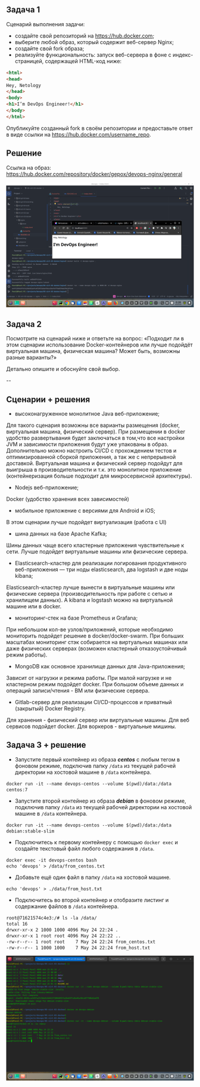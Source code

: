 ## Задача 1

Сценарий выполнения задачи:

- создайте свой репозиторий на https://hub.docker.com;
- выберите любой образ, который содержит веб-сервер Nginx;
- создайте свой fork образа;
- реализуйте функциональность:
запуск веб-сервера в фоне с индекс-страницей, содержащей HTML-код ниже:
```html
<html>
<head>
Hey, Netology
</head>
<body>
<h1>I’m DevOps Engineer!</h1>
</body>
</html>
```

Опубликуйте созданный fork в своём репозитории и предоставьте ответ в виде ссылки на https://hub.docker.com/username_repo.

## Решение

Сcылка на образ:
https://hub.docker.com/repository/docker/gepox/devops-nginx/general

![devops_05_03_1](img/devops_05_03_1.png)

## Задача 2

Посмотрите на сценарий ниже и ответьте на вопрос:
«Подходит ли в этом сценарии использование Docker-контейнеров или лучше подойдёт виртуальная машина, физическая машина? Может быть, возможны разные варианты?»

Детально опишите и обоснуйте свой выбор.

--

## Сценарии + решения

- высоконагруженное монолитное Java веб-приложение;

Для такого сценария возможны все варианты размещения (docker, виртуальная машина, физический сервер).
При размещении в docker удобство развертывания будет заключаться в том,что все настройки JVM и зависимости приложения будут уже упакованы в образ.
Дополнительно можно настроить CI/CD c прохождением тестов и оптимизированной сборкой приложения, а так же с непрерывной доставкой.
Виртуальная машина и физический сервер подойдут для выигрыша в производительности и т.к. это монолитное приложение (контейнеризация больше подходит для микросервисной архитектуры).

- Nodejs веб-приложение;

Docker (удобство хранения всех зависимостей)

- мобильное приложение c версиями для Android и iOS;

В этом сценарии лучше подойдет виртуализация (работа с UI)

- шина данных на базе Apache Kafka;

Шины данных чаще всего кластерные приложения чувствительные к сети. Лучше подойдет виртуальные машины или физические сервера.

- Elasticsearch-кластер для реализации логирования продуктивного веб-приложения — три ноды elasticsearch, два logstash и две ноды kibana;

Elasticsearch-кластер лучше вынести в виртуальные машины или физические сервера (производительность при работе с сетью и хранилищем данных).
А kibana и logstash можно на виртуальной машине или в docker.

- мониторинг-стек на базе Prometheus и Grafana;

При небольшом кол-ве узлов/приложений, которые необходимо мониторить подойдет решение в docker/docker-swarm.
При больших масштабах мониторинг стэк собирается на виртуальных машинах или даже физических серверах (возможен кластерный отказоустойчивый режим работы).

- MongoDB как основное хранилище данных для Java-приложения;

Зависит от нагрузки и режима работы. При малой нагрузке и не кластерном режим подойдет docker.
При большом объеме данных и операций записи/чтения - ВМ или физические сервера.

- Gitlab-сервер для реализации CI/CD-процессов и приватный (закрытый) Docker Registry.

Для хранения - физический сервер или виртуальные машины. Для веб сервисов подойдет doсker.
Для воркеров - виртуальные мишины.

## Задача 3 + решение

- Запустите первый контейнер из образа ***centos*** c любым тегом в фоновом режиме, подключив папку ```/data``` из текущей рабочей директории на хостовой машине в ```/data``` контейнера.
```shell
docker run -it --name devops-centos --volume $(pwd)/data:/data centos:7
```
- Запустите второй контейнер из образа ***debian*** в фоновом режиме, подключив папку ```/data``` из текущей рабочей директории на хостовой машине в ```/data``` контейнера.
```shell
docker run -it --name devops-centos --volume $(pwd)/data:/data debian:stable-slim
```
- Подключитесь к первому контейнеру с помощью ```docker exec``` и создайте текстовый файл любого содержания в ```/data```.
```shell
docker exec -it devops-centos bash
echo 'devops' > /data/from_centos.txt
```
- Добавьте ещё один файл в папку ```/data``` на хостовой машине.
```shell
echo 'devops' > ./data/from_host.txt
```
- Подключитесь во второй контейнер и отобразите листинг и содержание файлов в ```/data``` контейнера.

```shell
root@71621574c4e3:/# ls -la /data/  
total 16  
drwxr-xr-x 2 1000 1000 4096 May 24 22:24 .  
drwxr-xr-x 1 root root 4096 May 24 22:22 ..  
-rw-r--r-- 1 root root    7 May 24 22:24 from_centos.txt  
-rw-r--r-- 1 1000 1000    7 May 24 22:24 from_host.txt
```  

![devops_05_03_2](img/devops_05_03_2.png)